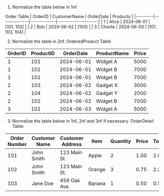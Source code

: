 1. Normalize the table below in 1nf

Order Table
| OrderID | CustomerName | OrderDate   | Products            |
|---------|--------------|-------------|---------------------|
| 1       | Alice        | 2024-06-01  | [101, 102]          |
| 2       | Bob          | 2024-06-02  | [103]               |
| 3       | Charlie      | 2024-06-03  | [101, 103, 104]     |


2. Normalize the table in 2nf.
OrderedProduct Table

| OrderID | ProductID | OrderDate   | ProductName   | Price  |
|---------|-----------|-------------|---------------|--------|
| 1       | 101       | 2024-06-01  | Widget A      | 5000   |
| 1       | 102       | 2024-06-01  | Widget B      | 7000   |
| 1       | 102       | 2024-06-01  | Widget B      | 7000   |
| 2       | 103       | 2024-06-02  | Gadget X      | 3000   |
| 2       | 104       | 2024-06-02  | Gadget Y      | 2000   |
| 2       | 102       | 2024-06-02  | Widget B      | 7000   |
| 3       | 101       | 2024-06-03  | Widget A      | 5000   |

3. Normalize the table below in 1nf, 2nf and 3nf if necessary.
OrderDetail Table

| Order Number | Customer Name | Customer Address | Item   | Quantity | Price | Total |
|--------------|---------------|------------------|--------|----------|-------|-------|
| 101          | John Smith    | 123 Main St.     | Apple  | 2        | 1.00  | 2.00  |
| 102          | John Smith    | 123 Main St.     | Orange | 3        | 0.75  | 2.25  |
| 103          | Jane Doe      | 456 Oak Ave.     | Banana | 1        | 0.50  | 0.50  |
